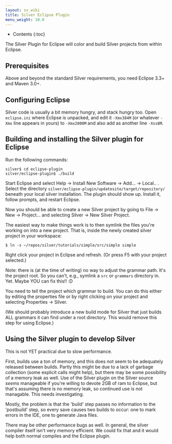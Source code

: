 ```yaml
---
layout: sv_wiki
title: Silver Eclipse Plugin
menu_weight: 10.0
---
```


* Contents
{:toc}

The Silver Plugin for Eclipse will color and build Silver projects from within
Eclipse.

## Prerequisites

Above and beyond the standard Silver requirements, you need Eclipse 3.3+ and Maven 3.0+.

## Configuring Eclipse

Silver code is usually a bit memory hungry, and stack hungry too. Open `eclipse.ini` where Eclipse is unpacked, and edit it `-Xmx384M` (or whatever `-Xmx` line appears in yours) to `-Xmx2000M` and also add as another line `-Xss8M`.

## Building and installing the Silver plugin for Eclipse

Run the following commands:

```
silver$ cd eclipse-plugin
silver/eclipse-plugin$ ./build
```

Start Eclipse and select Help -> Install New Software -> Add... -> Local.. . Select the directory `silver/eclipse-plugin/updatesite/target/repository/` beneath your local silver installation. The plugin should show up. Install it, follow prompts, and restart Eclipse.

Now you should be able to create a new Silver project by going to File -> New -> Project... and selecting Silver -> New Silver Project.

The easiest way to make things work is to then symlink the files you're working on into a new project. That is, inside the newly created silver project in your workspace:

```
$ ln -s ~/repos/silver/tutorials/simple/src/simple simple
```

Right click your project in Eclipse and refresh. (Or press F5 with your project selected.)

Note: there is (at the time of writing) no way to adjust the grammar path. It's the project root. So you can't, e.g., symlink a `src` or `grammars` directory in. Yet. Maybe YOU can fix this!! :D

You need to tell the project which grammar to build. You can do this either by editing the properties file or by right clicking on your project and selecting Properties -> Silver.

(We should probably introduce a new build mode for Silver that just builds ALL grammars it can find under a root directory. This would remove this step for using Eclipse.)

## Using the Silver plugin to develop Silver

This is not YET practical due to slow performance.

First, builds use a ton of memory, and this does not seem to be adequately released between builds. Partly this might be due to a lack of garbage collection (some explicit calls might help), but there may be some possibility of a memory leak as well. Use of the Silver plugin on the Silver source *seems* manageable if you're willing to devote 2GB of ram to Eclipse, but that's assuming there is no memory leak, so continued use is not managable. This needs investigating.

Mostly, the problem is that the 'build' step passes no information to the 'postbuild' step, so every save causes two builds to occur: one to mark errors in the IDE, one to generate Java files.

There may be other performance bugs as well. In general, the silver compiler itself isn't very memory efficient. We could fix that and it would help both normal compiles and the Eclipse plugin.

